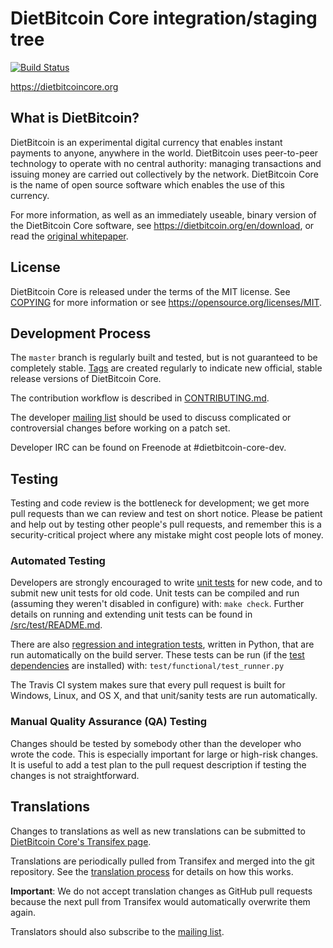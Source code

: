 DietBitcoin Core integration/staging tree
=====================================

[![Build Status](https://travis-ci.org/dietbitcoin/dietbitcoin.svg?branch=master)](https://travis-ci.org/dietbitcoin/dietbitcoin)

https://dietbitcoincore.org

What is DietBitcoin?
----------------

DietBitcoin is an experimental digital currency that enables instant payments to
anyone, anywhere in the world. DietBitcoin uses peer-to-peer technology to operate
with no central authority: managing transactions and issuing money are carried
out collectively by the network. DietBitcoin Core is the name of open source
software which enables the use of this currency.

For more information, as well as an immediately useable, binary version of
the DietBitcoin Core software, see https://dietbitcoin.org/en/download, or read the
[original whitepaper](https://dietbitcoincore.org/dietbitcoin.pdf).

License
-------

DietBitcoin Core is released under the terms of the MIT license. See [COPYING](COPYING) for more
information or see https://opensource.org/licenses/MIT.

Development Process
-------------------

The `master` branch is regularly built and tested, but is not guaranteed to be
completely stable. [Tags](https://github.com/dietbitcoin/dietbitcoin/tags) are created
regularly to indicate new official, stable release versions of DietBitcoin Core.

The contribution workflow is described in [CONTRIBUTING.md](CONTRIBUTING.md).

The developer [mailing list](https://lists.linuxfoundation.org/mailman/listinfo/dietbitcoin-dev)
should be used to discuss complicated or controversial changes before working
on a patch set.

Developer IRC can be found on Freenode at #dietbitcoin-core-dev.

Testing
-------

Testing and code review is the bottleneck for development; we get more pull
requests than we can review and test on short notice. Please be patient and help out by testing
other people's pull requests, and remember this is a security-critical project where any mistake might cost people
lots of money.

### Automated Testing

Developers are strongly encouraged to write [unit tests](src/test/README.md) for new code, and to
submit new unit tests for old code. Unit tests can be compiled and run
(assuming they weren't disabled in configure) with: `make check`. Further details on running
and extending unit tests can be found in [/src/test/README.md](/src/test/README.md).

There are also [regression and integration tests](/test), written
in Python, that are run automatically on the build server.
These tests can be run (if the [test dependencies](/test) are installed) with: `test/functional/test_runner.py`

The Travis CI system makes sure that every pull request is built for Windows, Linux, and OS X, and that unit/sanity tests are run automatically.

### Manual Quality Assurance (QA) Testing

Changes should be tested by somebody other than the developer who wrote the
code. This is especially important for large or high-risk changes. It is useful
to add a test plan to the pull request description if testing the changes is
not straightforward.

Translations
------------

Changes to translations as well as new translations can be submitted to
[DietBitcoin Core's Transifex page](https://www.transifex.com/projects/p/dietbitcoin/).

Translations are periodically pulled from Transifex and merged into the git repository. See the
[translation process](doc/translation_process.md) for details on how this works.

**Important**: We do not accept translation changes as GitHub pull requests because the next
pull from Transifex would automatically overwrite them again.

Translators should also subscribe to the [mailing list](https://groups.google.com/forum/#!forum/dietbitcoin-translators).
